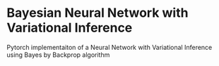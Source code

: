 # Bayesian Neural Network with Variational Inference
Pytorch implementaiton of a Neural Network with Variational Inference using Bayes by Backprop algorithm
